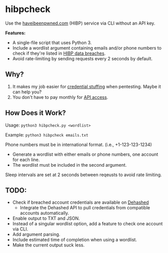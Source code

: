 # hibpcheck
Use the [haveibeenpwned.com](https://haveibeenpwned.com/) (HIBP) service via CLI without an API key.

**Features:**
 - A single-file script that uses Python 3.
 - Include a wordlist argument containing emails and/or phone numbers to check if they're listed in [HIBP data breaches](https://haveibeenpwned.com/PwnedWebsites).
 - Avoid rate-limiting by sending requests every 2 seconds by default.

## Why?
1. It makes my job easier for [credential stuffing](https://owasp.org/www-community/attacks/Credential_stuffing) when pentesting. Maybe it can help you?
2. You don't have to pay monthly for [API access](https://haveibeenpwned.com/API/Key).

## How Does it Work?

Usage: `python3 hibpcheck.py <wordlist>`

Example: `python3 hibpcheck emails.txt`

Phone numbers must be in international format. (i.e., +1-123-123-1234)

 - Generate a wordlist with either emails or phone numbers, one account for each line.
 - The wordlist must be included in the second argument.

Sleep intervals are set at 2 seconds between reqeusts to avoid rate limiting.

## TODO:
 - Check if breached account credentials are available on [Dehashed](https://dehashed.com/)
   - Integrate the Dehashed API to pull credentials from compatible accounts automatically.
 - Enable output to TXT and JSON.
 - Instead of a singular wordlist option, add a feature to check one account via CLI.
 - Add argument parsing.
 - Include estimated time of completion when using a wordlist.
 - Make the current output suck less.




